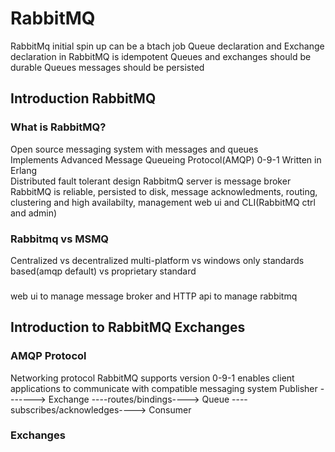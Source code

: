 # RabbitMQ
RabbitMq initial spin up can be a btach job
Queue declaration and Exchange declaration in RabbitMQ is idempotent
Queues and exchanges should be durable
Queues messages should be persisted

## Introduction RabbitMQ
### What is RabbitMQ?  
 Open source messaging system with messages and queues  
 Implements Advanced Message Queueing Protocol(AMQP)  0-9-1
 Written in Erlang  
 Distributed fault tolerant design
 RabbitmQ server is message broker
 RabbitMQ is reliable, persisted to disk, message acknowledments, routing, clustering and high availabilty, 
 management web ui and CLI(RabbitMQ ctrl and admin)
### Rabbitmq vs MSMQ
Centralized vs decentralized
multi-platform vs windows only 
standards based(amqp default) vs proprietary standard
###
web ui to manage message broker and HTTP api to manage rabbitmq

## Introduction to RabbitMQ Exchanges
### AMQP Protocol
Networking protocol
RabbitMQ supports version 0-9-1
enables client applications to communicate with compatible messaging system
Publisher -------> Exchange ----routes/bindings----> Queue ----subscribes/acknowledges----> Consumer
### Exchanges 


